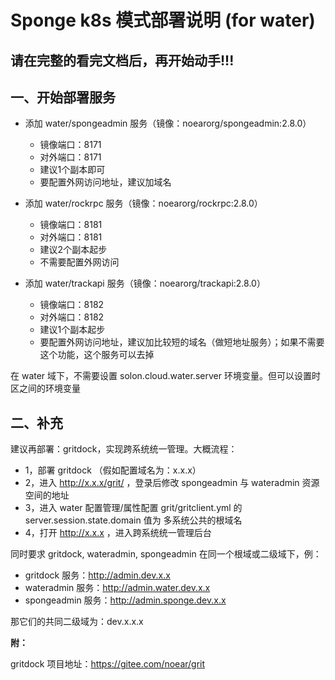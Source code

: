 # Sponge k8s 模式部署说明 (for water)

## 请在完整的看完文档后，再开始动手!!!

## 一、开始部署服务

* 添加 water/spongeadmin 服务（镜像：noearorg/spongeadmin:2.8.0）
  * 镜像端口：8171
  * 对外端口：8171
  * 建议1个副本即可
  * 要配置外网访问地址，建议加域名
  
* 添加 water/rockrpc 服务（镜像：noearorg/rockrpc:2.8.0）
  * 镜像端口：8181
  * 对外端口：8181
  * 建议2个副本起步
  * 不需要配置外网访问

* 添加 water/trackapi 服务（镜像：noearorg/trackapi:2.8.0）
  * 镜像端口：8182
  * 对外端口：8182
  * 建议1个副本起步
  * 要配置外网访问地址，建议加比较短的域名（做短地址服务）；如果不需要这个功能，这个服务可以去掉



在 water 域下，不需要设置 solon.cloud.water.server 环境变量。但可以设置时区之间的环境变量

## 二、补充

建议再部署：gritdock，实现跨系统统一管理。大概流程：

* 1，部署 gritdock （假如配置域名为：x.x.x）
* 2，进入 http://x.x.x/grit/ ，登录后修改 spongeadmin 与 wateradmin 资源空间的地址
* 3，进入 water 配置管理/属性配置 grit/gritclient.yml 的 server.session.state.domain 值为 多系统公共的根域名
* 4，打开 http://x.x.x ，进入跨系统统一管理后台


同时要求 gritdock, wateradmin, spongeadmin 在同一个根域或二级域下，例：

* gritdock 服务：http://admin.dev.x.x
* wateradmin 服务：http://admin.water.dev.x.x
* spongeadmin 服务：http://admin.sponge.dev.x.x

那它们的共同二级域为：dev.x.x.x


**附：**

gritdock 项目地址：https://gitee.com/noear/grit


